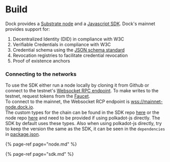 # Build

Dock provides a [Substrate node](https://github.com/docknetwork/dock-substrate) and a [Javascript SDK](https://github.com/docknetwork/sdk). Dock's mainnet provides support for:

1. Decentralized Identity \(DID\) in compliance with W3C
2. Verifiable Credentials in compliance with W3C
3. Credential schema using the [JSON schema standard](https://json-schema.org/)
4. Revocation registries to facilitate credential revocation
5. Proof of existence anchors

### Connecting to the networks

To use the SDK either run a node locally by cloning it from Github or connect to the testnet's [Websocket RPC endpoint](wss://danforth-1.dock.io/). To make writes to the testnet, request tokens from the [Faucet](https://faucet.dock.io/).  
To connect to the mainnet, the Websocket RCP endpoint is [wss://mainnet-node.dock.io](wss://mainnet-node.dock.io).  
The custom types for the chain can be found in the SDK repo [here](https://github.com/docknetwork/sdk/blob/master/src/types.json) or the node repo [here](https://github.com/docknetwork/dock-substrate/blob/master/types.json) and need to be provided if using polkadot-js directly. The SDK by default uses these types. Also when using polkadot-js directly, try to keep the version the same as the SDK, it can be seen in the `dependencies` in [package.json](https://github.com/docknetwork/sdk/blob/master/package.json#L76).  

{% page-ref page="node.md" %}

{% page-ref page="sdk.md" %}


